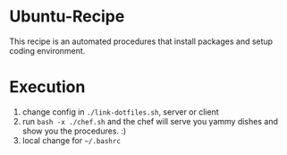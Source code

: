 # Ubuntu-Recipe
This recipe is an automated procedures that install packages and setup coding environment.

# Execution
1. change config in `./link-dotfiles.sh`, server or client
1. run `bash -x ./chef.sh` and the chef will serve you yammy dishes and show you the procedures. :)
1. local change for `~/.bashrc`
